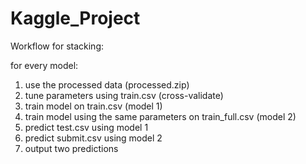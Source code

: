 # Kaggle_Project  
Workflow for stacking:  
  
for every model:
  1. use the processed data (processed.zip)
  2. tune parameters using train.csv (cross-validate)
  2. train model on train.csv (model 1)
  3. train model using the same parameters on train_full.csv (model 2)
  4. predict test.csv using model 1
  5. predict submit.csv using model 2
  6. output two predictions
